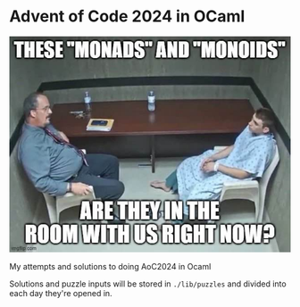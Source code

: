 # Advent of Code 2024 in OCaml

![meme](./image.png "literally me on the right")

My attempts and solutions to doing AoC2024 in Ocaml

Solutions and puzzle inputs will be stored in `./lib/puzzles` and divided into each day they're opened in.
